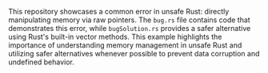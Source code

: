 This repository showcases a common error in unsafe Rust: directly manipulating memory via raw pointers. The `bug.rs` file contains code that demonstrates this error, while `bugSolution.rs` provides a safer alternative using Rust's built-in vector methods.  This example highlights the importance of understanding memory management in unsafe Rust and utilizing safer alternatives whenever possible to prevent data corruption and undefined behavior. 